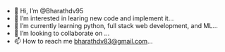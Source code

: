 - 👋 Hi, I’m @Bharathdv95
- 👀 I’m interested in learing new code and implement it...
- 🌱 I’m currently learning python, full stack web development, and ML...
- 💞️ I’m looking to collaborate on ...
- 📫 How to reach me bharathdv83@gmail.com...

<!---
Bharathdv95/Bharathdv95 is a ✨ special ✨ repository because its `README.md` (this file) appears on your GitHub profile.
You can click the Preview link to take a look at your changes.
--->
